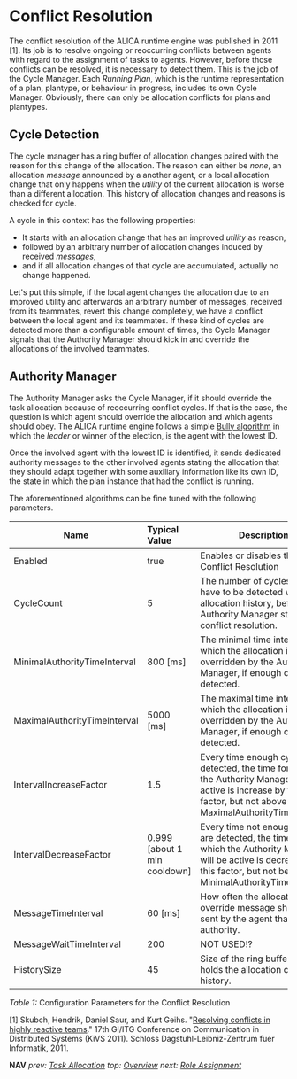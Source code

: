 # Conflict Resolution

The conflict resolution of the ALICA runtime engine was published in 2011 [1]. Its job is to resolve ongoing or reoccurring conflicts between agents with regard to the assignment of tasks to agents. However, before those conflicts can be resolved, it is necessary to detect them. This is the job of the Cycle Manager. Each *Running Plan*, which is the runtime representation of a plan, plantype, or behaviour in progress, includes its own Cycle Manager. Obviously, there can only be allocation conflicts for plans and plantypes.

## Cycle Detection

The cycle manager has a ring buffer of allocation changes paired with the reason for this change of the allocation. The reason can either be *none*, an allocation *message* announced by a another agent, or a local allocation change that only happens when the *utility* of the current allocation is worse than a different allocation.  This history of allocation changes and reasons is checked for cycle.

A cycle in this context has the following properties:

* It starts with an allocation change that has an improved *utility* as reason,
* followed by an arbitrary number of allocation changes induced by received *messages*,
* and if all allocation changes of that cycle are accumulated, actually no change happened.

Let's put this simple, if the local agent changes the allocation due to an improved utility and afterwards an arbitrary number of messages, received from its teammates, revert this change completely, we have a conflict between the local agent and its teammates. If these kind of cycles are detected more than a configurable amount of times, the Cycle Manager signals that the Authority Manager should kick in and override the allocations of the involved teammates.

## Authority Manager 

The Authority Manager asks the Cycle Manager, if it should override the task allocation because of reoccurring conflict cycles. If that is the case, the question is which agent should override the allocation and which agents should obey. The ALICA runtime engine follows a simple [Bully algorithm](https://en.wikipedia.org/wiki/Bully_algorithm) in which the *leader* or winner of the election, is the agent with the lowest ID. 

Once the involved agent with the lowest ID is identified, it sends dedicated authority messages to the other involved agents stating the allocation that they should adapt together with some auxiliary information like its own ID, the state in which the plan instance that had the conflict is running.

The aforementioned algorithms can be fine tuned with the following parameters.

| Name                         | Typical Value                | Description                                                  |
| ---------------------------- | :--------------------------- | ------------------------------------------------------------ |
| Enabled                      | true                         | Enables or disables the Conflict Resolution                  |
| CycleCount                   | 5                            | The number of cycles that have to be detected within the allocation history, before the Authority Manager starts the conflict resolution. |
| MinimalAuthorityTimeInterval | 800 [ms]                     | The minimal time interval for which the allocation is overridden by the Authority Manager, if enough cycles are detected. |
| MaximalAuthorityTimeInterval | 5000 [ms]                    | The maximal time interval for which the allocation is overridden by the Authority Manager, if enough cycles are detected. |
| IntervalIncreaseFactor       | 1.5                          | Every time enough cycles are detected, the time for which the Authority Manager will be active is increase by this factor, but not above the MaximalAuthorityTimeInterval. |
| IntervalDecreaseFactor       | 0.999 [about 1 min cooldown] | Every time not enough cycles are detected, the time for which the Authority Manager will be active is decreased by this factor, but not below the MinimalAuthorityTimeInterval. |
| MessageTimeInterval          | 60 [ms]                      | How often the allocation override message should be sent by the agent that has the authority. |
| MessageWaitTimeInterval      | 200                          | NOT USED!?                                                   |
| HistorySize                  | 45                           | Size of the ring buffer that holds the allocation change history. |

*Table 1:* Configuration Parameters for the Conflict Resolution

[1] Skubch, Hendrik, Daniel Saur, and Kurt Geihs. "[Resolving conflicts in highly reactive teams](https://drops.dagstuhl.de/opus/volltexte/2011/2968/)." 17th GI/ITG Conference on Communication in Distributed Systems (KiVS 2011). Schloss Dagstuhl-Leibniz-Zentrum fuer Informatik, 2011.

**NAV**  *prev: [Task Allocation](task_allocation.md)* *top: [Overview](../README.md)* *next: [Role Assignment](role_assignment.md)*

